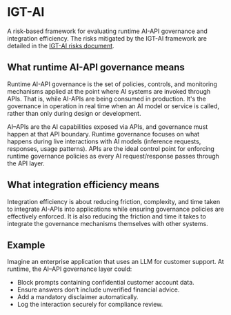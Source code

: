 
# IGT-AI

A risk-based framework for evaluating runtime AI-API governance and integration efficiency. The risks mitigated by the IGT-AI framework are detailed in the
[IGT-AI risks document](risks.md).

## What runtime AI-API governance means

Runtime AI-API governance is the set of policies, controls,
 and monitoring mechanisms
 applied at the point where AI systems are invoked through APIs. That is, while
 AI-APIs are being consumed in production. It's the governance in operation in
 real time when an AI model or service is called, rather than only during
 design or development.

AI–APIs are the AI capabilities exposed via APIs, and governance must happen at
 that API boundary. Runtime governance focuses on what happens during live
 interactions with AI models (inference requests, responses, usage patterns).
 APIs are the ideal control point for enforcing runtime governance policies as
 every AI request/response passes through the API layer.

## What integration efficiency means

Integration efficiency is about reducing friction, complexity,
 and time taken to integrate AI-APIs into
 applications while ensuring governance policies are effectively enforced.
It is also reducing the friction and time it takes to integrate the governance
 mechanisms themselves with other systems.

## Example

Imagine an enterprise application that uses an LLM for customer support.
 At runtime, the AI–API governance layer could:

- Block prompts containing confidential customer account data.
- Ensure answers don’t include unverified financial advice.
- Add a mandatory disclaimer automatically.
- Log the interaction securely for compliance review.
